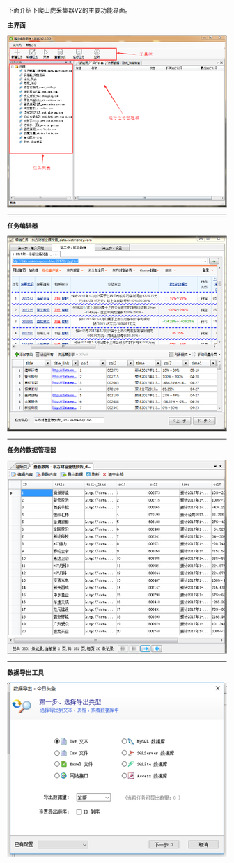 
下面介绍下爬山虎采集器V2的主要功能界面。

**主界面**

![main](img/main2.png)

---
**任务编辑器**

![editor2](img/editor2.png)

---

**任务的数据管理器**

![data](img/data.png)

---

**数据导出工具**

![exporter](img/exporter.png)

